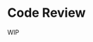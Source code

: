 <!--- Copyright Amazon.com, Inc. or its affiliates. All Rights Reserved. -->
<!--- SPDX-License-Identifier: Apache-2.0  -->

# Code Review

WIP

